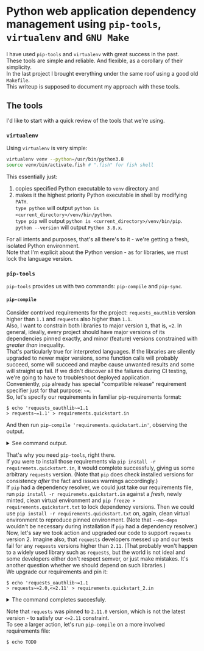 # Python web application dependency management using `pip-tools`, `virtualenv` and `GNU Make`
I have used `pip-tools` and `virtualenv` with great success in the past.  
These tools are simple and reliable. And flexible, as a corollary of their simplicity.  
In the last project I brought everything under the same roof using a good old `Makefile`.  
This writeup is supposed to document my approach with these tools.



## The tools
I'd like to start with a quick review of the tools that we're using.


### `virtualenv`
Using `virtualenv` is very simple:
```bash
virtualenv venv --python=/usr/bin/python3.8
source venv/bin/activate.fish # ".fish" for fish shell
```
This essentially just:
1. copies specified Python executable to `venv` directory and
1. makes it the highest priority Python executable in shell by modifying `PATH`.  
`type python` will output `python is <current_directory>/venv/bin/python`.  
`type pip` will output `python is <current_directory>/venv/bin/pip`.  
`python --version` will output `Python 3.8.x`.

For all intents and purposes, that's all there's to it - we're getting a fresh, isolated Python environment.  
Note that I'm explicit about the Python version - as for libraries, we must lock the language version.  


### `pip-tools`

`pip-tools` provides us with two commands: `pip-compile` and `pip-sync`.  

#### `pip-compile`

Consider contrived requirements for the project: `requests_oauthlib` version higher than `1.1` and `requests` also higher than `1.1`.  
Also, I want to constrain both libraries to major version `1`, that is, `<2`. In general, ideally, every project should have major versions of its dependencies pinned exactly, and minor (feature) versions constrained with _greater than_ inequality.  
That's particularly true for interpreted languages. If the libraries are silently upgraded to newer major versions, some function calls will probably succeed, some will succeed and maybe cause unwanted results and some will straight up fail. If we didn't discover all the failures during CI testing, we're going to have to troubleshoot deployed application.  
Conveniently, `pip` already has special "compatible release" requirement specifier just for that purpose: `~=`.  
So, let's specify our requirements in familiar pip-requirements format:
```console
$ echo 'requests_oauthlib~=1.1
> requests~=1.1' > requirements.quickstart.in
```
And then run `pip-compile 'requirements.quickstart.in'`, observing the output.  
<details>
<summary>See command output.</summary>

```
Could not find a version that matches requests>=2.0.0,~=1.1 (from -r requirements.quickstart.in (line 2))
Tried: 0.2.0, 0.2.1, 0.2.2, 0.2.3, 0.2.4, 0.3.0, 0.3.1, 0.3.2, 0.3.3, 0.3.4, 0.4.0, 0.4.1, 0.5.0, 0.5.1, 0.6.0, 0.6.1, 0.6.2, 0.6.3, 0.6.4, 0.6.5, 0.6.6, 0.7.0, 0.7.1, 0.7.2, 0.7.3, 0.7.4, 0.7.5, 0.7.6, 0.8.0, 0.8.1, 0.8.2, 0.8.3, 0.8.4, 0.8.5, 0.8.6, 0.8.7, 0.8.8, 0.8.9, 0.9.0, 0.9.1, 0.9.2, 0.9.3, 0.10.0, 0.10.1, 0.10.2, 0.10.3, 0.10.4, 0.10.6, 0.10.7, 0.10.8, 0.11.1, 0.11.2, 0.12.0, 0.12.1, 0.13.0, 0.13.1, 0.13.2, 0.13.3, 0.13.4, 0.13.5, 0.13.6, 0.13.7, 0.13.8, 0.13.9, 0.14.0, 0.14.1, 0.14.2, 1.0.0, 1.0.1, 1.0.2, 1.0.3, 1.0.4, 1.1.0, 1.2.0, 1.2.1, 1.2.2, 1.2.3, 2.0.0, 2.0.0, 2.0.1, 2.0.1, 2.1.0, 2.1.0, 2.2.0, 2.2.0, 2.2.1, 2.2.1, 2.3.0, 2.3.0, 2.4.0, 2.4.0, 2.4.1, 2.4.1, 2.4.2, 2.4.2, 2.4.3, 2.4.3, 2.5.0, 2.5.0, 2.5.1, 2.5.1, 2.5.2, 2.5.2, 2.5.3, 2.5.3, 2.6.0, 2.6.0, 2.6.1, 2.6.1, 2.6.2, 2.6.2, 2.7.0, 2.7.0, 2.8.0, 2.8.0, 2.8.1, 2.8.1, 2.9.0, 2.9.0, 2.9.1, 2.9.1, 2.9.2, 2.9.2, 2.10.0, 2.10.0, 2.11.0, 2.11.0, 2.11.1, 2.11.1, 2.12.0, 2.12.0, 2.12.1, 2.12.1, 2.12.2, 2.12.2, 2.12.3, 2.12.3, 2.12.4, 2.12.4, 2.12.5, 2.12.5, 2.13.0, 2.13.0, 2.14.0, 2.14.0, 2.14.1, 2.14.1, 2.14.2, 2.14.2, 2.15.1, 2.15.1, 2.16.0, 2.16.0, 2.16.1, 2.16.1, 2.16.2, 2.16.2, 2.16.3, 2.16.3, 2.16.4, 2.16.4, 2.16.5, 2.16.5, 2.17.0, 2.17.0, 2.17.1, 2.17.1, 2.17.2, 2.17.2, 2.17.3, 2.17.3, 2.18.0, 2.18.0, 2.18.1, 2.18.1, 2.18.2, 2.18.2, 2.18.3, 2.18.3, 2.18.4, 2.18.4, 2.19.0, 2.19.0, 2.19.1, 2.19.1, 2.20.0, 2.20.0, 2.20.1, 2.20.1, 2.21.0, 2.21.0, 2.22.0, 2.22.0, 2.23.0, 2.23.0
There are incompatible versions in the resolved dependencies:
  requests~=1.1 (from -r requirements.quickstart.in (line 2))
  requests>=2.0.0 (from requests-oauthlib==1.3.0->-r requirements.quickstart.in (line 1))
```
</details>

That's why you need `pip-tools`, right there.  
If you were to install those requirements via `pip install -r requiremets.quickstart.in`, it would complete successfuly, giving us some arbitrary `requests` version. (Note that `pip` does check installed versions for consistency _after_ the fact and issues warnings accordingly.)  
If `pip` had a dependency resolver, we could just take our requirements file, run `pip install -r requiremets.quickstart.in` against a _fresh_, newly minted, clean virtual environment and `pip freeze > requirements.quickstart.txt` to lock dependency versions. Then we could use `pip install -r requirements.quickstart.txt` on, again, clean virtual environment to reproduce pinned environment. (Note that `--no-deps` wouldn't be necessary during installation if `pip` had a dependency resolver.)  
Now, let's say we took action and upgraded our code to support `requests` version 2. Imagine also, that `requests` developers messed up and our tests fail for any `requests` versions higher than `2.11`. (That probably won't happen to a widely used library such as `requests`, but the world is not ideal and some developers either don't respect semver, or just make mistakes. It's another question whether we should depend on such libraries.)  
We upgrade our requirements and pin it:
```console
$ echo 'requests_oauthlib~=1.1
> requests~=2.0,<=2.11' > requirements.quickstart_2.in
```
<details>
<summary>The command completes succesfuly.</summary>

```
#
# This file is autogenerated by pip-compile
# To update, run:
#
#    pip-compile requirements.quickstart_2.in
#
oauthlib==3.1.0           # via requests-oauthlib
requests-oauthlib==1.3.0  # via -r requirements.quickstart_2.in
requests==2.11.0          # via -r requirements.quickstart_2.in, requests-oauthlib
```
</details>

Note that `requests` was pinned to `2.11.0` version, which is not the latest version - to satisfy our `<=2.11` constraint.  
To see a larger action, let's run `pip-compile` on a more involved requirements file:
```console
$ echo TODO
```
